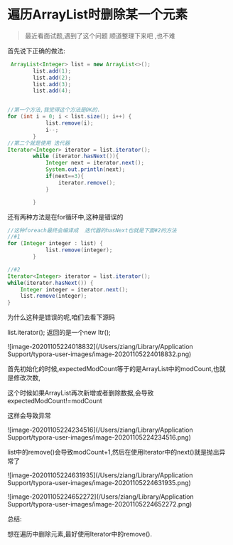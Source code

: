 # 遍历ArrayList时删除某一个元素

> 最近看面试题,遇到了这个问题 顺道整理下来吧 ,也不难

首先说下正确的做法:

```java
 ArrayList<Integer> list = new ArrayList<>();
        list.add(1);
        list.add(2);
        list.add(3);
        list.add(4);


//第一个方法,我觉得这个方法是OK的.
for (int i = 0; i < list.size(); i++) {
            list.remove(i);
            i--;
        }
//第二个就是使用 迭代器
Iterator<Integer> iterator = list.iterator();
        while (iterator.hasNext()){
            Integer next = iterator.next();
            System.out.println(next);
            if(next==3){
                iterator.remove();
            }

        }
```

还有两种方法是在for循环中,这种是错误的

```java
//这种foreach最终会编译成  迭代器的hasNext也就是下面#2的方法
//#1
for (Integer integer : list) {
            list.remove(integer);
        }

//#2
Iterator<Integer> iterator = list.iterator();
while(iterator.hasNext()) {
    Integer integer = iterator.next();
    list.remove(integer);
}

```

为什么这种是错误的呢,咱们去看下源码

list.iterator(); 返回的是一个new Itr(); 

![image-20201105224018832](/Users/ziang/Library/Application Support/typora-user-images/image-20201105224018832.png)

首先初始化的时候,expectedModCount等于的是ArrayList中的modCount,也就是修改次数,

这个时候如果ArrayList再次新增或者删除数据,会导致expectedModCount!=modCount

这样会导致异常

![image-20201105224234516](/Users/ziang/Library/Application Support/typora-user-images/image-20201105224234516.png)





list中的remove()会导致modCount+1,然后在使用Iterator中的next()就是抛出异常了

![image-20201105224631935](/Users/ziang/Library/Application Support/typora-user-images/image-20201105224631935.png)

![image-20201105224652272](/Users/ziang/Library/Application Support/typora-user-images/image-20201105224652272.png)

总结:

想在遍历中删除元素,最好使用Iterator中的remove().